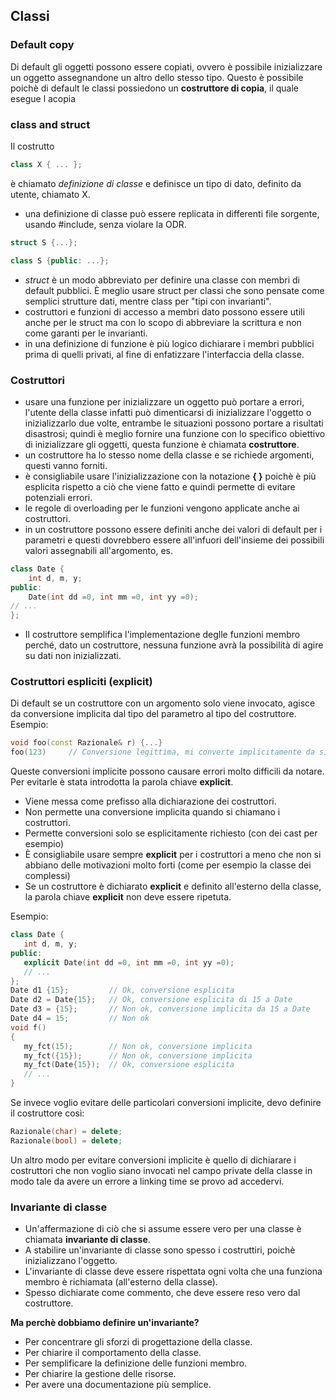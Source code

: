 ## Classi ##

### Default copy ###

Di default gli oggetti possono essere copiati, ovvero è possibile inizializzare un oggetto assegnandone un altro dello stesso tipo. Questo è possibile poichè di default le classi possiedono un **costruttore di copia**, il quale esegue l acopia

### class and struct ###

Il costrutto 
``` c++
class X { ... };
```
è chiamato *definizione di classe* e definisce un tipo di dato, definito da utente, chiamato X.

* una definizione di classe può essere replicata in differenti file sorgente, usando #include, senza violare la ODR.

``` c++
struct S {...};

class S {public: ...};
```
* *struct* è un modo abbreviato per definire una classe con membri di default pubblici. È meglio usare struct per classi che sono pensate come semplici strutture dati, mentre class per "tipi con invarianti".
* costruttori e funzioni di accesso a membri dato possono essere utili anche per le struct ma con lo scopo di abbreviare la scrittura e non come garanti per le invarianti.
* in una definizione di funzione è più logico dichiarare i membri pubblici prima di quelli privati, al fine di enfatizzare l'interfaccia della classe.

### Costruttori ###
* usare una funzione per inizializzare un oggetto può portare a errori, l'utente della classe infatti può dimenticarsi di inizializzare l'oggetto o inizializzarlo due volte, entrambe le situazioni possono portare a risultati disastrosi; quindi è meglio fornire una funzione con lo specifico obiettivo di inizializzare gli oggetti, questa funzione è chiamata **costruttore**.
* un costruttore ha lo stesso nome della classe e se richiede argomenti, questi vanno forniti.
* è consigliabile usare l'inizializzazione con la notazione **{  }** poichè è più esplicita rispetto a ciò che viene fatto e quindi permette di evitare potenziali errori.
* le regole di overloading per le funzioni vengono applicate anche ai costruttori.
* in un costruttore possono essere definiti anche dei valori di default per i parametri e questi dovrebbero essere all'infuori dell'insieme dei possibili valori assegnabili all'argomento, es.

``` c++
class Date {
	int d, m, y;
public:
	Date(int dd =0, int mm =0, int yy =0);
// ...
};
```
* Il costruttore semplifica l'implementazione deglle funzioni membro perché, dato un costruttore, nessuna funzione avrà la possibilità di agire su dati non inizializzati.

### Costruttori espliciti (explicit)

Di default se un costruttore con un argomento solo viene invocato, agisce da conversione implicita dal tipo del parametro al tipo del costruttore. Esempio:

``` C++
void foo(const Razionale& r) {...}
foo(123)     // Conversione legittima, mi converte implicitamente da signed int a Razionale
```
Queste conversioni implicite possono causare errori molto difficili da notare. Per evitarle è stata introdotta la parola chiave **explicit**.

* Viene messa come prefisso alla dichiarazione dei costruttori.
* Non permette una conversione implicita quando si chiamano i costruttori.
* Permette conversioni solo se esplicitamente richiesto (con dei cast per esempio)
* È consigliabile usare sempre **explicit** per i costruttori a meno che non si abbiano delle motivazioni molto forti (come per esempio la classe dei complessi)
* Se un costruttore è dichiarato **explicit** e definito all'esterno della classe, la parola chiave **explicit** non deve essere ripetuta.

Esempio:
``` C++
class Date {
   int d, m, y;
public:
   explicit Date(int dd =0, int mm =0, int yy =0);
   // ...
};
Date d1 {15};         // Ok, conversione esplicita
Date d2 = Date{15};   // Ok, conversione esplicita di 15 a Date
Date d3 = {15};       // Non ok, conversione implicita da 15 a Date
Date d4 = 15;         // Non ok
void f()
{
   my_fct(15);        // Non ok, conversione implicita
   my_fct({15});      // Non ok, conversione implicita
   my_fct(Date{15});  // Ok, conversione esplicita
   // ...
}
```
Se invece voglio evitare delle particolari conversioni implicite, devo definire il costruttore così:

``` C++
Razionale(char) = delete;
Razionale(bool) = delete;
```
Un altro modo per evitare conversioni implicite è quello di dichiarare i costruttori che non voglio siano invocati nel campo private della classe in modo tale da avere un errore a linking time se provo ad accedervi.

### Invariante di classe

* Un'affermazione di ciò che si assume essere vero per una classe è chiamata **invariante di classe**.
* A stabilire un'invariante di classe sono spesso i costruttiri, poichè inizializzano l'oggetto.
* L'invariante di classe deve essere rispettata ogni volta che una funziona membro è richiamata (all'esterno della classe).
* Spesso dichiarate come commento, che deve essere reso vero dal costruttore.

**Ma perchè dobbiamo definire un'invariante?**

* Per concentrare gli sforzi di progettazione della classe.
* Per chiarire il comportamento della classe.
* Per semplificare la definizione delle funzioni membro.
* Per chiarire la gestione delle risorse.
* Per avere una documentazione più semplice.

